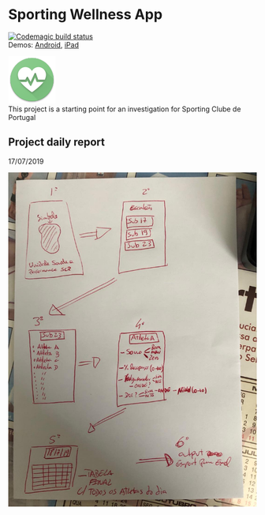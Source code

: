 # Sporting Wellness App
[![Codemagic build status](https://api.codemagic.io/apps/5d3058033f1a5b001cd1e058/5d3058033f1a5b001cd1e057/status_badge.svg)](https://codemagic.io/apps/5d3058033f1a5b001cd1e058/5d3058033f1a5b001cd1e057/latest_build)   
Demos: [Android](https://appetize.io/embed/a8t74cc7xxgvh44eh694xdw4f8?device=nexus5&scale=75&orientation=portrait&osVersion=8.1), [iPad](https://appetize.io/demo?device=ipad)

![Alt text](/android/app/src/main/res/mipmap-xhdpi/launcher_icon.png?raw=true "App Icon")   
This project is a starting point for an investigation for Sporting Clube de Portugal 

## Project daily report

17/07/2019

![Alt text](/resources/ruben_notes.jpg?raw=true "Ruben notes")